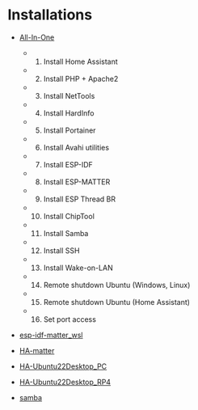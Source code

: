 # Installations

- [All-In-One](All-In-One.md)  
  - 1. Install Home Assistant
  - 2. Install PHP + Apache2
  - 3. Install NetTools
  - 4. Install HardInfo
  - 5. Install Portainer
  - 6. Install Avahi utilities
  - 7. Install ESP-IDF
  - 8. Install ESP-MATTER
  - 9. Install ESP Thread BR
  - 10. Install ChipTool
  - 11. Install Samba
  - 12. Install SSH
  - 13. Install Wake-on-LAN
  - 14. Remote shutdown Ubuntu (Windows, Linux)
  - 15. Remote shutdown Ubuntu (Home Assistant)
  - 16. Set port access

- [esp-idf-matter_wsl](esp-idf-matter_wsl.md)  
  
- [HA-matter](HA-matter.md)  
  
- [HA-Ubuntu22Desktop_PC](HA-Ubuntu22Desktop_PC.md)  
  
- [HA-Ubuntu22Desktop_RP4](HA-Ubuntu22Desktop_RP4.md)  
  
- [samba](samba.md)  



